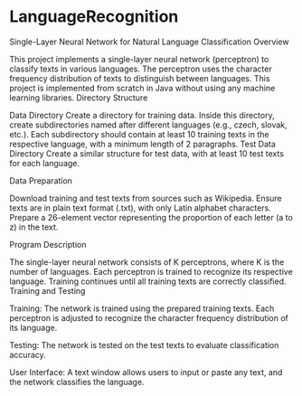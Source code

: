 # LanguageRecognition

Single-Layer Neural Network for Natural Language Classification
Overview

This project implements a single-layer neural network (perceptron) to classify texts in various languages. The perceptron uses the character frequency distribution of texts to distinguish between languages. This project is implemented from scratch in Java without using any machine learning libraries.
Directory Structure

Data Directory
        Create a directory for training data.
        Inside this directory, create subdirectories named after different languages (e.g., czech, slovak, etc.).
        Each subdirectory should contain at least 10 training texts in the respective language, with a minimum length of 2 paragraphs.
Test Data Directory
        Create a similar structure for test data, with at least 10 test texts for each language.

Data Preparation

Download training and test texts from sources such as Wikipedia.
Ensure texts are in plain text format (.txt), with only Latin alphabet characters.
Prepare a 26-element vector representing the proportion of each letter (a to z) in the text.  

  
Program Description

The single-layer neural network consists of K perceptrons, where K is the number of languages. Each perceptron is trained to recognize its respective language. Training continues until all training texts are correctly classified.
Training and Testing

Training: The network is trained using the prepared training texts. Each perceptron is adjusted to recognize the character frequency distribution of its language.

Testing: The network is tested on the test texts to evaluate classification accuracy.

User Interface: A text window allows users to input or paste any text, and the network classifies the language.

